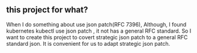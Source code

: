 ## this project for what?
When I do something about use  json patch(RFC 7396),   Although,  I found kubernetes kubectl use json patch ,  it not has a general RFC standard.  So I want  to create this project to  covert strategic json patch to a general RFC standard  json.  It is convenient for us to adapt  strategic json patch. 
